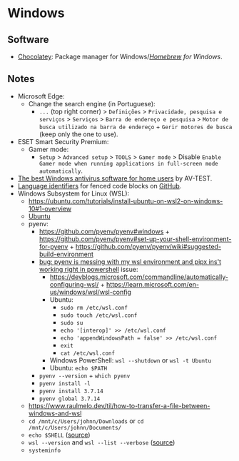 # Windows

## Software

- [Chocolatey](https://chocolatey.org/): Package manager for Windows/_[Homebrew](https://brew.sh/) for Windows_.

## Notes

- Microsoft Edge:
  - Change the search engine (in Portuguese):
    - `...` (top right corner) > `Definições` > `Privacidade, pesquisa e serviços` > `Serviços` > `Barra de endereço e pesquisa` > `Motor de busca utilizado na barra de endereço` + `Gerir motores de busca` (keep only the one to use).
- ESET Smart Security Premium:
  - Gamer mode:
    - `Setup` > `Advanced setup` > `TOOLS` > `Gamer mode` > Disable `Enable Gamer mode when running applications in full-screen mode automatically`.
- [The best Windows antivirus software for home users](https://www.av-test.org/en/antivirus/home-windows/) by AV-TEST.
- [Language identifiers](https://github.com/github/linguist/blob/master/lib/linguist/languages.yml) for fenced code blocks on [GitHub](https://docs.github.com/en/get-started/writing-on-github/working-with-advanced-formatting/creating-and-highlighting-code-blocks#syntax-highlighting).
- Windows Subsystem for Linux (WSL):
  - https://ubuntu.com/tutorials/install-ubuntu-on-wsl2-on-windows-10#1-overview
  - [Ubuntu](https://www.microsoft.com/store/productId/9PDXGNCFSCZV)
  - pyenv:
    - https://github.com/pyenv/pyenv#windows + https://github.com/pyenv/pyenv#set-up-your-shell-environment-for-pyenv + https://github.com/pyenv/pyenv/wiki#suggested-build-environment
    - [bug: pyenv is messing with my wsl environment and pipx ins't working right in powershell](https://github.com/pyenv-win/pyenv-win/issues/469) issue:
      - https://devblogs.microsoft.com/commandline/automatically-configuring-wsl/ + https://learn.microsoft.com/en-us/windows/wsl/wsl-config
      - Ubuntu:
        - `sudo rm /etc/wsl.conf`
        - `sudo touch /etc/wsl.conf`
        - `sudo su`
        - `echo '[interop]' >> /etc/wsl.conf`
        - `echo 'appendWindowsPath = false' >> /etc/wsl.conf`
        - `exit`
        - `cat /etc/wsl.conf`
      - Windows PowerShell: `wsl --shutdown` or `wsl -t Ubuntu`
      - Ubuntu: `echo $PATH`
    - `pyenv --version` + `which pyenv`
    - `pyenv install -l`
    - `pyenv install 3.7.14`
    - `pyenv global 3.7.14`
  - https://www.raulmelo.dev/til/how-to-transfer-a-file-between-windows-and-wsl
  - `cd /mnt/c/Users/johnn/Downloads` or `cd /mnt/c/Users/johnn/Documents/`
  - `echo $SHELL` ([source](https://askubuntu.com/a/590903))
  - `wsl --version` and `wsl --list --verbose` ([source](https://learn.microsoft.com/en-us/windows/wsl/basic-commands))
  - `systeminfo`
